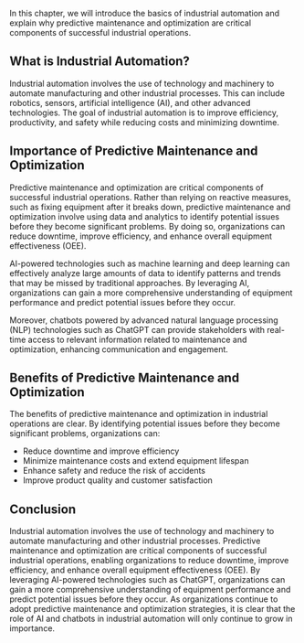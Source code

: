 
In this chapter, we will introduce the basics of industrial automation and explain why predictive maintenance and optimization are critical components of successful industrial operations.

What is Industrial Automation?
------------------------------

Industrial automation involves the use of technology and machinery to automate manufacturing and other industrial processes. This can include robotics, sensors, artificial intelligence (AI), and other advanced technologies. The goal of industrial automation is to improve efficiency, productivity, and safety while reducing costs and minimizing downtime.

Importance of Predictive Maintenance and Optimization
-----------------------------------------------------

Predictive maintenance and optimization are critical components of successful industrial operations. Rather than relying on reactive measures, such as fixing equipment after it breaks down, predictive maintenance and optimization involve using data and analytics to identify potential issues before they become significant problems. By doing so, organizations can reduce downtime, improve efficiency, and enhance overall equipment effectiveness (OEE).

AI-powered technologies such as machine learning and deep learning can effectively analyze large amounts of data to identify patterns and trends that may be missed by traditional approaches. By leveraging AI, organizations can gain a more comprehensive understanding of equipment performance and predict potential issues before they occur.

Moreover, chatbots powered by advanced natural language processing (NLP) technologies such as ChatGPT can provide stakeholders with real-time access to relevant information related to maintenance and optimization, enhancing communication and engagement.

Benefits of Predictive Maintenance and Optimization
---------------------------------------------------

The benefits of predictive maintenance and optimization in industrial operations are clear. By identifying potential issues before they become significant problems, organizations can:

* Reduce downtime and improve efficiency
* Minimize maintenance costs and extend equipment lifespan
* Enhance safety and reduce the risk of accidents
* Improve product quality and customer satisfaction

Conclusion
----------

Industrial automation involves the use of technology and machinery to automate manufacturing and other industrial processes. Predictive maintenance and optimization are critical components of successful industrial operations, enabling organizations to reduce downtime, improve efficiency, and enhance overall equipment effectiveness (OEE). By leveraging AI-powered technologies such as ChatGPT, organizations can gain a more comprehensive understanding of equipment performance and predict potential issues before they occur. As organizations continue to adopt predictive maintenance and optimization strategies, it is clear that the role of AI and chatbots in industrial automation will only continue to grow in importance.
